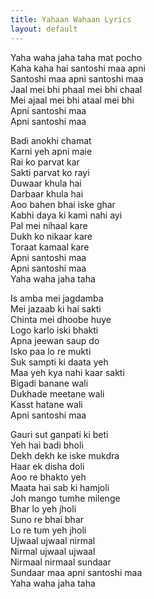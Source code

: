 ```yaml
---
title: Yahaan Wahaan Lyrics
layout: default
---
```

Yaha waha jaha taha mat pocho  
Kaha kaha hai santoshi maa apni  
Santoshi maa apni santoshi maa  
Jaal mei bhi phaal mei bhi chaal  
Mei ajaal mei bhi ataal mei bhi  
Apni santoshi maa  
Apni santoshi maa  

Badi anokhi chamat  
Karni yeh apni maie  
Rai ko parvat kar  
Sakti parvat ko rayi  
Duwaar khula hai  
Darbaar khula hai  
Aoo bahen bhai iske ghar  
Kabhi daya ki kami nahi ayi  
Pal mei nihaal kare  
Dukh ko nikaar kare  
Toraat kamaal kare  
Apni santoshi maa  
Apni santoshi maa  
Yaha waha jaha taha  

Is amba mei jagdamba  
Mei jazaab ki hai sakti  
Chinta mei dhoobe huye  
Logo karlo iski bhakti  
Apna jeewan saup do  
Isko paa lo re mukti  
Suk sampti ki daata yeh  
Maa yeh kya nahi kaar sakti  
Bigadi banane wali  
Dukhade meetane wali  
Kasst hatane wali  
Apni santoshi maa  

Gauri sut ganpati ki beti  
Yeh hai badi bholi  
Dekh dekh ke iske mukdra  
Haar ek disha doli  
Aoo re bhakto yeh  
Maata hai sab ki hamjoli  
Joh mango tumhe milenge  
Bhar lo yeh jholi  
Suno re bhai bhar  
Lo re tum yeh jholi  
Ujwaal ujwaal nirmal  
Nirmal ujwaal ujwaal  
Nirmaal nirmaal sundaar  
Sundaar maa apni santoshi maa  
Yaha waha jaha taha